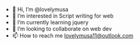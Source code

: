 - 👋 Hi, I’m @lovelymusa
- 👀 I’m interested in Script writing for web
- 🌱 I’m currently learning jquery
- 💞️ I’m looking to collaborate on web dev
- 📫 How to reach me lovelymusa11@outlook.com

<!---
lovelymusa/lovelymusa is a ✨ special ✨ repository because its `README.md` (this file) appears on your GitHub profile.
You can click the Preview link to take a look at your changes.
--->

